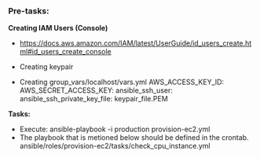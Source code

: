 ### Pre-tasks:
**Creating IAM Users (Console)**
- https://docs.aws.amazon.com/IAM/latest/UserGuide/id_users_create.html#id_users_create_console

- 	 Creating keypair
-  Creating group_vars/localhost/vars.yml
		AWS_ACCESS_KEY_ID:
		AWS_SECRET_ACCESS_KEY:
		ansible_ssh_user:
		ansible_ssh_private_key_file: keypair_file.PEM

**Tasks:**
- Execute: ansible-playbook -i production provision-ec2.yml
- 	The playbook that is metioned below should be defined in the crontab.
		ansible/roles/provision-ec2/tasks/check_cpu_instance.yml 
